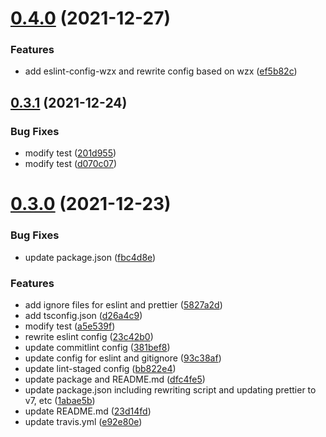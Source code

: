 # [0.4.0](https://github.com/VicSolWang/eslint-config-wzx-react/compare/v0.3.1...v0.4.0) (2021-12-27)


### Features

* add eslint-config-wzx and rewrite config based on wzx ([ef5b82c](https://github.com/VicSolWang/eslint-config-wzx-react/commit/ef5b82c63b7609288c759da73f86da04a2a7622c))

## [0.3.1](https://github.com/VicSolWang/eslint-config-wzx-react/compare/v0.3.0...v0.3.1) (2021-12-24)


### Bug Fixes

* modify test ([201d955](https://github.com/VicSolWang/eslint-config-wzx-react/commit/201d9552477d6ad57b9e40440f3d6142262410e1))
* modify test ([d070c07](https://github.com/VicSolWang/eslint-config-wzx-react/commit/d070c0798dacf0ea53fb7726a2e148a11a7c13a6))

# [0.3.0](https://github.com/VicSolWang/eslint-config-wzx-react/compare/v0.2.0...v0.3.0) (2021-12-23)


### Bug Fixes

* update package.json ([fbc4d8e](https://github.com/VicSolWang/eslint-config-wzx-react/commit/fbc4d8e96eaebb5224d9f8b142fdd7612df759b2))


### Features

* add ignore files for eslint and prettier ([5827a2d](https://github.com/VicSolWang/eslint-config-wzx-react/commit/5827a2d9c3e2f1441aa9e0da3b0ccd71297eebbc))
* add tsconfig.json ([d26a4c9](https://github.com/VicSolWang/eslint-config-wzx-react/commit/d26a4c9c427644ad0da8bb4464b855013017cf9a))
* modify test ([a5e539f](https://github.com/VicSolWang/eslint-config-wzx-react/commit/a5e539f53896b6d95c988e6690e674865fdd9132))
* rewrite eslint config ([23c42b0](https://github.com/VicSolWang/eslint-config-wzx-react/commit/23c42b0ad9a5a81bfa7f294cd4e9c86d91e4d08b))
* update commitlint config ([381bef8](https://github.com/VicSolWang/eslint-config-wzx-react/commit/381bef81d9f8f95d3e8ecd22b69ca37b5e5f0309))
* update config for eslint and gitignore ([93c38af](https://github.com/VicSolWang/eslint-config-wzx-react/commit/93c38af3c8d9533b05c839d06c5fcbb15819483a))
* update lint-staged config ([bb822e4](https://github.com/VicSolWang/eslint-config-wzx-react/commit/bb822e419f8b92a8eaeca262f1ff3613c32237a0))
* update package and README.md ([dfc4fe5](https://github.com/VicSolWang/eslint-config-wzx-react/commit/dfc4fe5b6edb7353239c7a1ac56177162c57349d))
* update package.json including rewriting script and updating prettier to v7, etc ([1abae5b](https://github.com/VicSolWang/eslint-config-wzx-react/commit/1abae5b40411356d203204769bc9887d5142e33d))
* update README.md ([23d14fd](https://github.com/VicSolWang/eslint-config-wzx-react/commit/23d14fda67b72bbae8f505452269e9b65b644469))
* update travis.yml ([e92e80e](https://github.com/VicSolWang/eslint-config-wzx-react/commit/e92e80eb39bf23af604750960043cf93069ed6b0))
